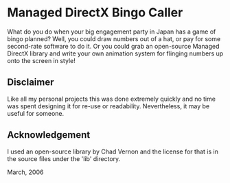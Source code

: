 # Managed DirectX Bingo Caller

What do you do when your big engagement party in Japan has a game of bingo planned? Well, you could draw numbers out of a hat, or pay for some second-rate software to do it. Or you could grab an open-source Managed DirectX library and write your own animation system for flinging numbers up onto the screen in style! 

## Disclaimer

Like all my personal projects this was done extremely quickly and no time was spent designing it for re-use or readability. Nevertheless, it may be useful for someone.

## Acknowledgement

I used an open-source library by Chad Vernon and the license for that is in the source files under the 'lib' directory.

March, 2006